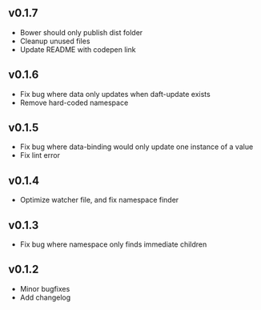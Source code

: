 ## v0.1.7
+ Bower should only publish dist folder
+ Cleanup unused files
+ Update README with codepen link

## v0.1.6
+ Fix bug where data only updates when daft-update exists
+ Remove hard-coded namespace

## v0.1.5
+ Fix bug where data-binding would only update one instance of a value
+ Fix lint error

## v0.1.4
+ Optimize watcher file, and fix namespace finder

## v0.1.3
+ Fix bug where namespace only finds immediate children

## v0.1.2
+ Minor bugfixes
+ Add changelog
